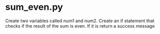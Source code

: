 # sum_even.py
Create two variables called num1 and num2. Create an if statement that checks if the result of the sum is even. If it is return a success message
